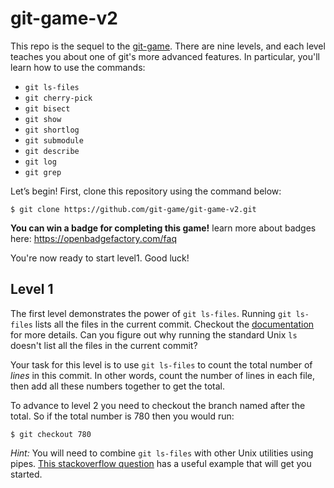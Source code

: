 # git-game-v2

This repo is the sequel to the [git-game](https://github.com/git-game/git-game).
There are nine levels, and each level teaches you about one of git's more advanced features.
In particular, you'll learn how to use the commands:

* `git ls-files`                  
* `git cherry-pick`               
* `git bisect`                    
* `git show`          
* `git shortlog`                  
* `git submodule`
* `git describe`                  
* `git log`           
* `git grep`

Let’s begin! 
First, clone this repository using the command below:
```
$ git clone https://github.com/git-game/git-game-v2.git
```

**You can win a badge for completing this game!**
learn more about badges here: https://openbadgefactory.com/faq

You're now ready to start level1.
Good luck!

## Level 1

The first level demonstrates the power of `git ls-files`.
Running `git ls-files` lists all the files in the current commit.
Checkout the [documentation](http://git-scm.com/docs/git-ls-files) for more details.
Can you figure out why running the standard Unix `ls` doesn't list all the files in the current commit?

Your task for this level is to use `git ls-files` to count the total number of *lines* in this commit.
In other words, count the number of lines in each file, then add all these numbers together to get the total.

To advance to level 2 you need to checkout the branch named after the total. 
So if the total number is 780 then you would run:
```
$ git checkout 780
```

*Hint:* 
You will need to combine `git ls-files` with other Unix utilities using pipes. 
[This stackoverflow question](http://stackoverflow.com/questions/4822471/count-number-of-lines-in-a-git-r) has a useful example that will get you started.
